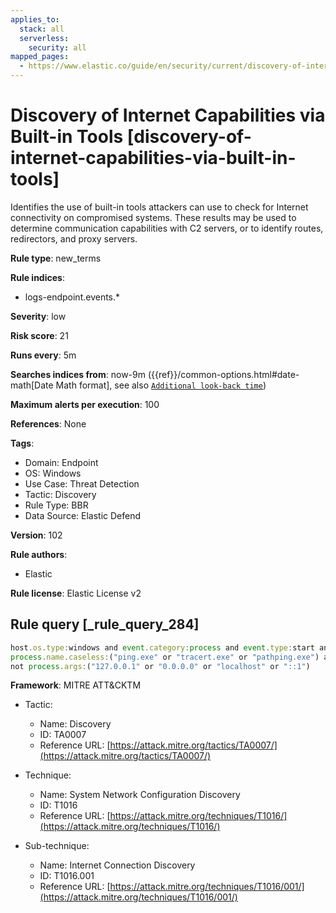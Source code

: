 ```yaml
---
applies_to:
  stack: all
  serverless:
    security: all
mapped_pages:
  - https://www.elastic.co/guide/en/security/current/discovery-of-internet-capabilities-via-built-in-tools.html
---
```


# Discovery of Internet Capabilities via Built-in Tools [discovery-of-internet-capabilities-via-built-in-tools]

Identifies the use of built-in tools attackers can use to check for Internet connectivity on compromised systems. These results may be used to determine communication capabilities with C2 servers, or to identify routes, redirectors, and proxy servers.

**Rule type**: new_terms

**Rule indices**:

* logs-endpoint.events.*

**Severity**: low

**Risk score**: 21

**Runs every**: 5m

**Searches indices from**: now-9m ({{ref}}/common-options.html#date-math[Date Math format], see also [`Additional look-back time`](docs-content://solutions/security/detect-and-alert/create-detection-rule.md#rule-schedule))

**Maximum alerts per execution**: 100

**References**: None

**Tags**:

* Domain: Endpoint
* OS: Windows
* Use Case: Threat Detection
* Tactic: Discovery
* Rule Type: BBR
* Data Source: Elastic Defend

**Version**: 102

**Rule authors**:

* Elastic

**Rule license**: Elastic License v2

## Rule query [_rule_query_284]

```js
host.os.type:windows and event.category:process and event.type:start and
process.name.caseless:("ping.exe" or "tracert.exe" or "pathping.exe") and
not process.args:("127.0.0.1" or "0.0.0.0" or "localhost" or "::1")
```

**Framework**: MITRE ATT&CKTM

* Tactic:

    * Name: Discovery
    * ID: TA0007
    * Reference URL: [https://attack.mitre.org/tactics/TA0007/](https://attack.mitre.org/tactics/TA0007/)

* Technique:

    * Name: System Network Configuration Discovery
    * ID: T1016
    * Reference URL: [https://attack.mitre.org/techniques/T1016/](https://attack.mitre.org/techniques/T1016/)

* Sub-technique:

    * Name: Internet Connection Discovery
    * ID: T1016.001
    * Reference URL: [https://attack.mitre.org/techniques/T1016/001/](https://attack.mitre.org/techniques/T1016/001/)



